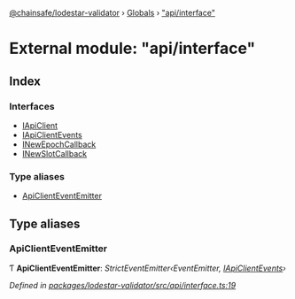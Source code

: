 [@chainsafe/lodestar-validator](../README.md) › [Globals](../globals.md) › ["api/interface"](_api_interface_.md)

# External module: "api/interface"

## Index

### Interfaces

* [IApiClient](../interfaces/_api_interface_.iapiclient.md)
* [IApiClientEvents](../interfaces/_api_interface_.iapiclientevents.md)
* [INewEpochCallback](../interfaces/_api_interface_.inewepochcallback.md)
* [INewSlotCallback](../interfaces/_api_interface_.inewslotcallback.md)

### Type aliases

* [ApiClientEventEmitter](_api_interface_.md#apiclienteventemitter)

## Type aliases

###  ApiClientEventEmitter

Ƭ **ApiClientEventEmitter**: *StrictEventEmitter‹EventEmitter, [IApiClientEvents](../interfaces/_api_interface_.iapiclientevents.md)›*

*Defined in [packages/lodestar-validator/src/api/interface.ts:19](https://github.com/ChainSafe/lodestar/blob/9eb50dc78/packages/lodestar-validator/src/api/interface.ts#L19)*
